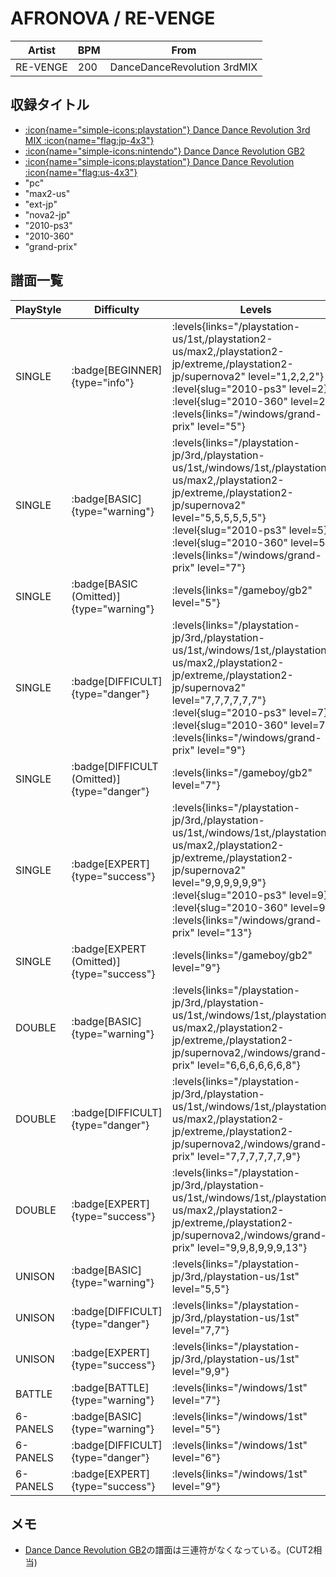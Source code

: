 # AFRONOVA / RE-VENGE

|Artist|BPM|From|
|------|---|----|
|RE-VENGE|200|DanceDanceRevolution 3rdMIX|

## 収録タイトル

- [:icon{name="simple-icons:playstation"} Dance Dance Revolution 3rd MIX :icon{name="flag:jp-4x3"}](/playstation-jp/3rd)
- [:icon{name="simple-icons:nintendo"} Dance Dance Revolution GB2](/gameboy/gb2)
- [:icon{name="simple-icons:playstation"} Dance Dance Revolution :icon{name="flag:us-4x3"}](/playstation-us/1st)
- "pc"
- "max2-us"
- "ext-jp"
- "nova2-jp"
- "2010-ps3"
- "2010-360"
- "grand-prix"

## 譜面一覧

|PlayStyle|Difficulty|Levels|Notes|Movie|
|---------|----------|------|-----|-----|
|SINGLE| :badge[BEGINNER]{type="info"}| :levels{links="/playstation-us/1st,/playstation2-us/max2,/playstation2-jp/extreme,/playstation2-jp/supernova2" level="1,2,2,2"} :level{slug="2010-ps3" level=2} :level{slug="2010-360" level=2}  :levels{links="/windows/grand-prix" level="5"}|108/0||
|SINGLE| :badge[BASIC]{type="warning"}| :levels{links="/playstation-jp/3rd,/playstation-us/1st,/windows/1st,/playstation2-us/max2,/playstation2-jp/extreme,/playstation2-jp/supernova2" level="5,5,5,5,5,5"} :level{slug="2010-ps3" level=5} :level{slug="2010-360" level=5}  :levels{links="/windows/grand-prix" level="7"}|214/0||
|SINGLE| :badge[BASIC (Omitted)]{type="warning"}|<div class="field is-grouped is-grouped-multiline"> :levels{links="/gameboy/gb2" level="5"}</div>|210/0||
|SINGLE| :badge[DIFFICULT]{type="danger"}| :levels{links="/playstation-jp/3rd,/playstation-us/1st,/windows/1st,/playstation2-us/max2,/playstation2-jp/extreme,/playstation2-jp/supernova2" level="7,7,7,7,7,7"} :level{slug="2010-ps3" level=7} :level{slug="2010-360" level=7}  :levels{links="/windows/grand-prix" level="9"}|244/0||
|SINGLE| :badge[DIFFICULT (Omitted)]{type="danger"}|<div class="field is-grouped is-grouped-multiline"> :levels{links="/gameboy/gb2" level="7"}</div>|240/0||
|SINGLE| :badge[EXPERT]{type="success"}| :levels{links="/playstation-jp/3rd,/playstation-us/1st,/windows/1st,/playstation2-us/max2,/playstation2-jp/extreme,/playstation2-jp/supernova2" level="9,9,9,9,9,9"} :level{slug="2010-ps3" level=9} :level{slug="2010-360" level=9}  :levels{links="/windows/grand-prix" level="13"}|370/0||
|SINGLE| :badge[EXPERT (Omitted)]{type="success"}|<div class="field is-grouped is-grouped-multiline"> :levels{links="/gameboy/gb2" level="9"}</div>|360/0||
|DOUBLE| :badge[BASIC]{type="warning"}| :levels{links="/playstation-jp/3rd,/playstation-us/1st,/windows/1st,/playstation2-us/max2,/playstation2-jp/extreme,/playstation2-jp/supernova2,/windows/grand-prix" level="6,6,6,6,6,6,8"}|233/0||
|DOUBLE| :badge[DIFFICULT]{type="danger"}| :levels{links="/playstation-jp/3rd,/playstation-us/1st,/windows/1st,/playstation2-us/max2,/playstation2-jp/extreme,/playstation2-jp/supernova2,/windows/grand-prix" level="7,7,7,7,7,7,9"}|245/0||
|DOUBLE| :badge[EXPERT]{type="success"}| :levels{links="/playstation-jp/3rd,/playstation-us/1st,/windows/1st,/playstation2-us/max2,/playstation2-jp/extreme,/playstation2-jp/supernova2,/windows/grand-prix" level="9,9,8,9,9,9,13"}|357/0||
|UNISON| :badge[BASIC]{type="warning"}| :levels{links="/playstation-jp/3rd,/playstation-us/1st" level="5,5"}|||
|UNISON| :badge[DIFFICULT]{type="danger"}| :levels{links="/playstation-jp/3rd,/playstation-us/1st" level="7,7"}|||
|UNISON| :badge[EXPERT]{type="success"}| :levels{links="/playstation-jp/3rd,/playstation-us/1st" level="9,9"}|||
|BATTLE| :badge[BATTLE]{type="warning"}| :levels{links="/windows/1st" level="7"}|||
|6-PANELS| :badge[BASIC]{type="warning"}| :levels{links="/windows/1st" level="5"}|216/0||
|6-PANELS| :badge[DIFFICULT]{type="danger"}| :levels{links="/windows/1st" level="6"}|235/0||
|6-PANELS| :badge[EXPERT]{type="success"}| :levels{links="/windows/1st" level="9"}|374/0||

## メモ

- [Dance Dance Revolution GB2](/gameboy/gb2)の譜面は三連符がなくなっている。(CUT2相当)
